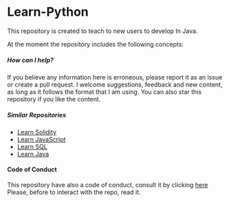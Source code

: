 # Learn-Python
This repository is created to teach to new users to develop 
In Java. 

At the moment the repository includes the following concepts:


##### How can I help?

If you believe any information here is erroneous, please report it as an issue or create a pull request. 
I welcome suggestions, feedback and new content, as long as it follows the format that I am using. 
You can also star this repository if you like the content.

##### Similar Repositories 

- [Learn Solidity](https://github.com/fededev01/Learn-Solidity)
- [Learn JavaScript](https://github.com/fededev01/Learn-JavaScript)
- [Learn SQL](https://github.com/fededev01/learn-sql)
- [Learn Java](https://github.com/fededev01/Learn-Java)


#### Code of Conduct

This repository have also a code of conduct, consult it by clicking [here](https://github.com/fededev01/Learn-Python/blob/master/CODE_OF_CONDUCT.md)
Please, before to interact with the repo, read it.

